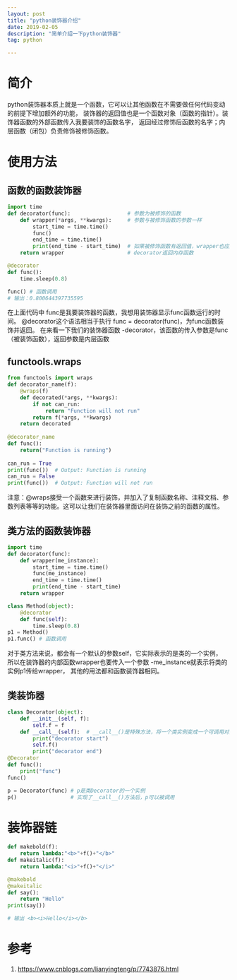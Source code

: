 ```yaml
---
layout: post
title: "python装饰器介绍"
date: 2019-02-05
description: "简单介绍一下python装饰器"
tag: python

---
```


# 简介
python装饰器本质上就是一个函数，它可以让其他函数在不需要做任何代码变动的前提下增加额外的功能，
装饰器的返回值也是一个函数对象（函数的指针）。装饰器函数的外部函数传入我要装饰的函数名字，
返回经过修饰后函数的名字；内层函数（闭包）负责修饰被修饰函数。

# 使用方法

## 函数的函数装饰器

```python
import time
def decorator(func):                  # 参数为被修饰的函数
    def wrapper(*args, **kwargs):     # 参数与被修饰函数的参数一样
        start_time = time.time() 
        func()
        end_time = time.time()
        print(end_time - start_time)  # 如果被修饰函数有返回值，wrapper也应返回
    return wrapper                    # decorator返回内存函数

@decorator 
def func():
    time.sleep(0.8)

func() # 函数调用
# 输出：0.800644397735595
```
在上面代码中 func是我要装饰器的函数，我想用装饰器显示func函数运行的时间。
@decorator这个语法相当于执行 func = decorator(func)，为func函数装饰并返回。
在来看一下我们的装饰器函数 -decorator，该函数的传入参数是func（被装饰函数），返回参数是内层函数

## functools.wraps

```python
from functools import wraps
def decorator_name(f):
    @wraps(f)
    def decorated(*args, **kwargs):
        if not can_run:
            return "Function will not run"
        return f(*args, **kwargs)
    return decorated
 
@decorator_name
def func():
    return("Function is running")
 
can_run = True
print(func())  # Output: Function is running
can_run = False
print(func())  # Output: Function will not run
```

注意：@wraps接受一个函数来进行装饰，并加入了复制函数名称、注释文档、参数列表等等的功能。这可以让我们在装饰器里面访问在装饰之前的函数的属性。

## 类方法的函数装饰器

```python
import time
def decorator(func):
    def wrapper(me_instance):
        start_time = time.time()
        func(me_instance)
        end_time = time.time()
        print(end_time - start_time)
    return wrapper

class Method(object):
    @decorator 
    def func(self):
        time.sleep(0.8)
p1 = Method()
p1.func() # 函数调用
```

对于类方法来说，都会有一个默认的参数self，它实际表示的是类的一个实例，
所以在装饰器的内部函数wrapper也要传入一个参数 -me_instance就表示将类的实例p1传给wrapper，
其他的用法都和函数装饰器相同。

## 类装饰器

```python
class Decorator(object):
    def __init__(self, f):
        self.f = f
    def __call__(self):  # __call__()是特殊方法，将一个类实例变成一个可调用对象
        print("decorator start")
        self.f()
        print("decorator end")
@Decorator
def func():
    print("func")
func()

p = Decorator(func) # p是类Decorator的一个实例
p()                 # 实现了__call__()方法后，p可以被调用
```

# 装饰器链
```python
def makebold(f):
	return lambda:"<b>"+f()+"</b>"
def makeitalic(f):
	return lambda:"<i>"+f()+"</i>"

@makebold
@makeitalic
def say():
	return "Hello"
print(say())

# 输出 <b><i>Hello</i></b>
```


# 参考
1. https://www.cnblogs.com/lianyingteng/p/7743876.html